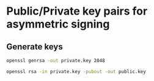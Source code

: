 # Public/Private key pairs for asymmetric signing

## Generate keys

```bash
openssl genrsa -out private.key 2048
```

```bash
openssl rsa -in private.key -pubout -out public.key
```
